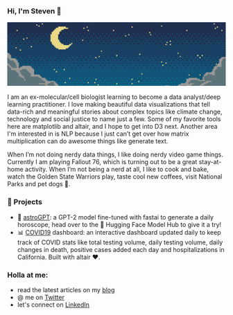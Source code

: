 ### Hi, I'm Steven 👋

<p align='center'>
  <img src='https://raw.githubusercontent.com/stevhliu/stevhliu/master/pixel-night.jpeg'>
</p>

I am an ex-molecular/cell biologist learning to become a data analyst/deep learning practitioner. I love making beautiful data visualizations that tell data-rich and meaningful stories about complex topics like climate change, technology and social justice to name just a few. Some of my favorite tools here are matplotlib and altair, and I hope to get into D3 next. Another area I'm interested in is NLP because I just can’t get over how matrix multiplication can do awesome things like generate text. 

When I’m not doing nerdy data things, I like doing nerdy video game things. Currently I am playing Fallout 76, which is turning out to be a great stay-at-home activity. When I’m not being a nerd at all, I like to cook and bake, watch the Golden State Warriors play, taste cool new coffees, visit National Parks and pet dogs 🐶.

### 📓 Projects
* 🔮 [astroGPT](https://huggingface.co/stevhliu/astroGPT): a GPT-2 model fine-tuned with fastai to generate a daily horoscope, head over to the 🤗 Hugging Face Model Hub to give it a try!
* 📊 [COVID19](https://stevhliu.github.io/satsuma/altair/data%20vis/covid19/2020/04/05/covid19-in-ca.html) dashboard: an interactive dashboard updated daily to keep track of COVID stats like total testing volume, daily testing volume, daily changes in death, positive cases added each day and hospitalizations in California. Built with altair ❤️.

### Holla at me:
* read the latest articles on my [blog](https://stevhliu.github.io/satsuma/) 
* @ me on [Twitter](https://twitter.com/stevhliu) 
* let's connect on [LinkedIn](https://www.linkedin.com/in/stevhliu)

<!--
**stevhliu/stevhliu** is a ✨ _special_ ✨ repository because its `README.md` (this file) appears on your GitHub profile.
